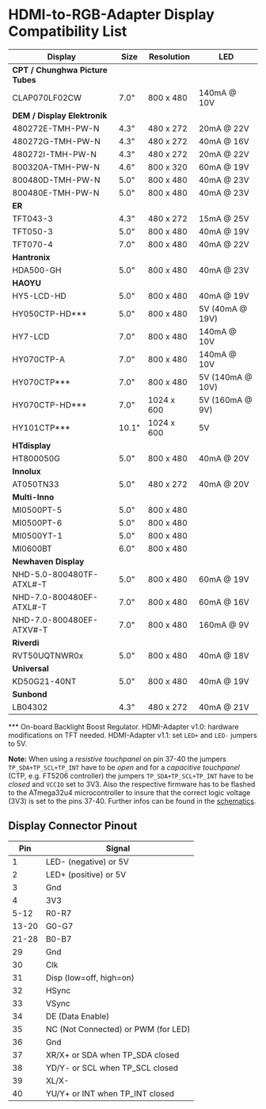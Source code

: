 # HDMI-to-RGB-Adapter Display Compatibility List

Display                          | Size  | Resolution | LED
-------------------------------- | ----- | ---------- | -----------
**CPT / Chunghwa Picture Tubes** |       |            |
 CLAP070LF02CW                   |  7.0" |  800 x 480 | 140mA @ 10V
**DEM / Display Elektronik**     |       |            |
 480272E-TMH-PW-N                |  4.3" |  480 x 272 |  20mA @ 22V
 480272G-TMH-PW-N                |  4.3" |  480 x 272 |  40mA @ 16V
 480272I-TMH-PW-N                |  4.3" |  480 x 272 |  20mA @ 22V
 800320A-TMH-PW-N                |  4.6" |  800 x 320 |  60mA @ 19V
 800480D-TMH-PW-N                |  5.0" |  800 x 480 |  40mA @ 23V
 800480E-TMH-PW-N                |  5.0" |  800 x 480 |  40mA @ 23V
**ER**                           |       |            |
 TFT043-3                        |  4.3" |  480 x 272 |  15mA @ 25V
 TFT050-3                        |  5.0" |  800 x 480 |  40mA @ 19V
 TFT070-4                        |  7.0" |  800 x 480 |  40mA @ 22V
**Hantronix**                    |       |            |
 HDA500-GH                       |  5.0" |  800 x 480 |  40mA @ 23V
**HAOYU**                        |       |            |
 HY5-LCD-HD                      |  5.0" |  800 x 480 |  40mA @ 19V
 HY050CTP-HD***                  |  5.0" |  800 x 480 | 5V (40mA @ 19V)
 HY7-LCD                         |  7.0" |  800 x 480 | 140mA @ 10V
 HY070CTP-A                      |  7.0" |  800 x 480 | 140mA @ 10V
 HY070CTP***                     |  7.0" |  800 x 480 | 5V (140mA @ 10V)
 HY070CTP-HD***                  |  7.0" | 1024 x 600 | 5V (160mA @  9V)
 HY101CTP***                     | 10.1" | 1024 x 600 | 5V
**HTdisplay**                    |       |            |
 HT800050G                       |  5.0" |  800 x 480 |  40mA @ 20V
**Innolux**                      |       |            |
 AT050TN33                       |  5.0" |  480 x 272 |  40mA @ 20V
**Multi-Inno**                   |       |            |
 MI0500PT-5                      |  5.0" |  800 x 480 |
 MI0500PT-6                      |  5.0" |  800 x 480 |
 MI0500YT-1                      |  5.0" |  800 x 480 |
 MI0600BT                        |  6.0" |  800 x 480 |
**Newhaven Display**             |       |            |
 NHD-5.0-800480TF-ATXL#-T        |  5.0" |  800 x 480 |  60mA @ 19V
 NHD-7.0-800480EF-ATXL#-T        |  7.0" |  800 x 480 |  60mA @ 16V
 NHD-7.0-800480EF-ATXV#-T        |  7.0" |  800 x 480 | 160mA @  9V
**Riverdi**                      |       |            |
 RVT50UQTNWR0x                   |  5.0" |  800 x 480 |  40mA @ 18V
**Universal**                    |       |            |
 KD50G21-40NT                    |  5.0" |  800 x 480 |  40mA @ 19V
**Sunbond**                      |       |            |
 LB04302                         |  4.3" |  480 x 272 |  40mA @ 21V

*** On-board Backlight Boost Regulator. HDMI-Adapter v1.0: hardware modifications on TFT needed. HDMI-Adapter v1.1: set ```LED+``` and ```LED-``` jumpers to 5V.

**Note:**
When using a *resistive touchpanel* on pin 37-40 the jumpers ```TP_SDA+TP_SCL+TP_INT``` have to be *open* and
for a *capacitive touchpanel* (CTP, e.g. FT5206 controller) the jumpers ```TP_SDA+TP_SCL+TP_INT``` have to be *closed* and ```VCCIO``` set to 3V3.
Also the respective firmware has to be flashed to the ATmega32u4 microcontroller to insure that the correct logic voltage (3V3) is set to the pins 37-40.
Further infos can be found in the [schematics](https://github.com/watterott/HDMI-Display/tree/master/hardware).


## Display Connector Pinout

Pin    | Signal
------ | ------
     1 | LED- (negative) or 5V
     2 | LED+ (positive) or 5V
     3 | Gnd
     4 | 3V3
  5-12 | R0-R7
 13-20 | G0-G7
 21-28 | B0-B7
    29 | Gnd
    30 | Clk
    31 | Disp (low=off, high=on)
    32 | HSync
    33 | VSync
    34 | DE (Data Enable)
    35 | NC (Not Connected) or PWM (for LED)
    36 | Gnd
    37 | XR/X+ or SDA when TP_SDA closed
    38 | YD/Y- or SCL when TP_SCL closed
    39 | XL/X-
    40 | YU/Y+ or INT when TP_INT closed
